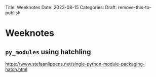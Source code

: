 Title: Weeknotes
Date: 2023-08-15
Categories:
Draft: remove-this-to-publish

# Weeknotes

## `py_modules` using hatchling

https://www.stefaanlippens.net/single-python-module-packaging-hatch.html
